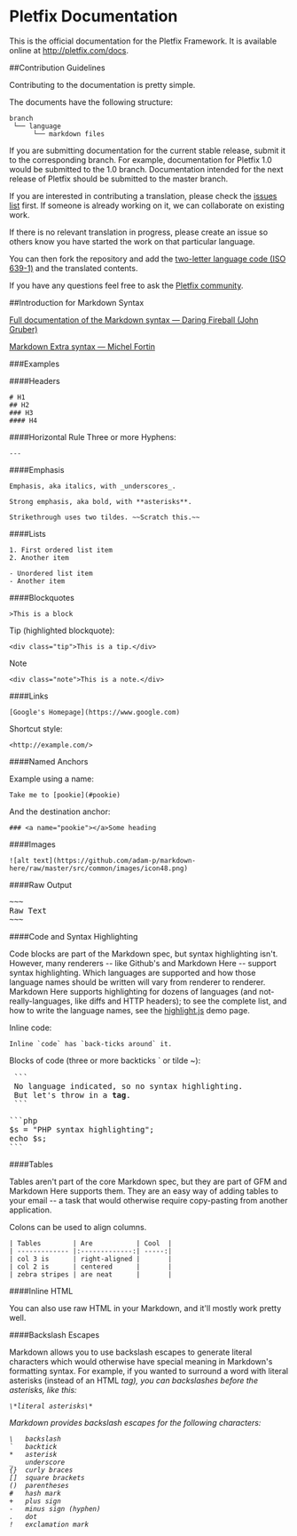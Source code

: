 # Pletfix Documentation

This is the official documentation for the Pletfix Framework. It is available online at <http://pletfix.com/docs>.

##Contribution Guidelines

Contributing to the documentation is pretty simple. 

The documents have the following structure:
~~~
branch
 └── language
      └── markdown files
~~~

If you are submitting documentation for the current stable release, submit it to the corresponding branch. 
For example, documentation for Pletfix 1.0 would be submitted to the 1.0 branch. 
Documentation intended for the next release of Pletfix should be submitted to the master branch.

If you are interested in contributing a translation, please check the [issues list](https://github.com/pletfix/docs/issues) first. If someone is already working on it, we can collaborate on existing work.

If there is no relevant translation in progress, please create an issue so others know you have started the work on that particular language.

You can then fork the repository and add the [two-letter language code (ISO 639-1)](https://en.wikipedia.org/wiki/List_of_ISO_639-1_codes) and the translated contents.

If you have any questions feel free to ask the [Pletfix community](http://pletfix.com/community).

##Introduction for Markdown Syntax

[Full documentation of the Markdown syntax — Daring Fireball (John Gruber)](https://daringfireball.net/projects/markdown/)

[Markdown Extra syntax — Michel Fortin](https://michelf.ca/projects/php-markdown/extra/)

###Examples

####Headers
~~~
# H1
## H2
### H3
#### H4
~~~

####Horizontal Rule
Three or more Hyphens:
~~~
---
~~~

####Emphasis
~~~
Emphasis, aka italics, with _underscores_.

Strong emphasis, aka bold, with **asterisks**.

Strikethrough uses two tildes. ~~Scratch this.~~
~~~

####Lists
~~~
1. First ordered list item
2. Another item

- Unordered list item
- Another item
~~~

####Blockquotes
~~~
>This is a block
~~~

Tip (highlighted blockquote):
~~~
<div class="tip">This is a tip.</div>
~~~

Note
~~~
<div class="note">This is a note.</div>
~~~

####Links
~~~
[Google's Homepage](https://www.google.com)
~~~

Shortcut style:
~~~
<http://example.com/>
~~~

####Named Anchors

Example using a name:
~~~
Take me to [pookie](#pookie)
~~~

And the destination anchor:
~~~
### <a name="pookie"></a>Some heading
~~~

####Images
~~~
![alt text](https://github.com/adam-p/markdown-here/raw/master/src/common/images/icon48.png)
~~~

####Raw Output
<pre>
~~~
Raw Text
~~~
</pre>

####Code and Syntax Highlighting

Code blocks are part of the Markdown spec, but syntax highlighting isn't. However, many renderers -- like Github's and Markdown Here -- support syntax highlighting. Which languages are supported and how those language names should be written will vary from renderer to renderer. Markdown Here supports highlighting for dozens of languages (and not-really-languages, like diffs and HTTP headers); to see the complete list, and how to write the language names, see the [highlight.js](https://highlightjs.org/static/demo/) demo page.

Inline code:

~~~
Inline `code` has `back-ticks around` it.
~~~

Blocks of code (three or more backticks \` or tilde \~):
<pre>
 ```
 No language indicated, so no syntax highlighting.
 But let's throw in a <b>tag</b>.
 ```
</pre>

<pre>
```php
$s = "PHP syntax highlighting";
echo $s;
```
</pre>

####Tables

Tables aren't part of the core Markdown spec, but they are part of GFM and Markdown Here supports them. They are an easy way of adding tables to your email -- a task that would otherwise require copy-pasting from another application.

Colons can be used to align columns.
~~~
| Tables        | Are           | Cool  |
| ------------- |:-------------:| -----:|
| col 3 is      | right-aligned |       |
| col 2 is      | centered      |       |
| zebra stripes | are neat      |       |
~~~

####Inline HTML

You can also use raw HTML in your Markdown, and it'll mostly work pretty well.

####Backslash Escapes

Markdown allows you to use backslash escapes to generate literal characters which would otherwise have special meaning in Markdown's formatting syntax. For example, if you wanted to surround a word with literal asterisks (instead of an HTML <em> tag), you can backslashes before the asterisks, like this:
~~~
\*literal asterisks\*
~~~

Markdown provides backslash escapes for the following characters:
~~~
\   backslash
`   backtick
*   asterisk
_   underscore
{}  curly braces
[]  square brackets
()  parentheses
#   hash mark
+   plus sign
-   minus sign (hyphen)
.   dot
!   exclamation mark
~~~
